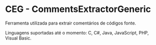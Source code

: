 # CEG - CommentsExtractorGeneric

Ferramenta utilizada para extrair comentários de códigos fonte.

Linguagens suportadas até o momento: C, C#, Java, JavaScript, PHP, Visual Basic.
